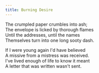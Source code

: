 ```yaml
---
title: Burning Desire
---
```

The crumpled paper crumbles into ash;\
The envelope is licked by thorough flames\
Until the addresses, until the names\
Themselves turn into one long sooty dash.



If I were young again I'd have believed\
A missive from a mistress was received.\
I've lived enough of life to know it meant\
A letter that was written wasn't sent.
